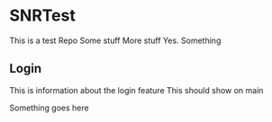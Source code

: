 # SNRTest
This is a test Repo
Some stuff
More stuff
Yes.
Something



## Login
This is information about the login feature
This should show on main

Something goes here
